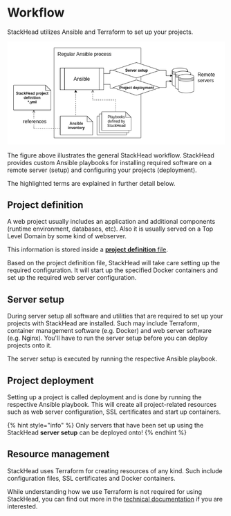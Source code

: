 # Workflow

StackHead utilizes Ansible and Terraform to set up your projects.

![StackHead process](../.gitbook/assets/stackhead-process.png)

The figure above illustrates the general StackHead workflow. StackHead provides custom Ansible playbooks for installing required software on a remote server \(setup\) and configuring your projects \(deployment\).

The highlighted terms are explained in further detail below.

## Project definition

A web project usually includes an application and additional components \(runtime environment, databases, etc\). Also it is usually served on a Top Level Domain by some kind of webserver.

This information is stored inside a [**project definition** file](project-definition.md).

Based on the project definition file, StackHead will take care setting up the required configuration. It will start up the specified Docker containers and set up the required web server configuration.

## Server setup

During server setup all software and utilities that are required to set up your projects with StackHead are installed. Such may include Terraform, container management software \(e.g. Docker\) and web server software \(e.g. Nginx\). You'll have to run the server setup before you can deploy projects onto it.

The server setup is executed by running the respective Ansible playbook.

## Project deployment

Setting up a project is called deployment and is done by running the respective Ansible playbook. This will create all project-related resources such as web server configuration, SSL certificates and start up containers.

{% hint style="info" %}
Only servers that have been set up using the StackHead **server setup** can be deployed onto!
{% endhint %}

## Resource management

StackHead uses Terraform for creating resources of any kind. Such include configuration files, SSL certificates and Docker containers.

While understanding how we use Terraform is not required for using StackHead, you can find out more in the [technical documentation](../technical-documentation/terraform.md) if you are interested.

